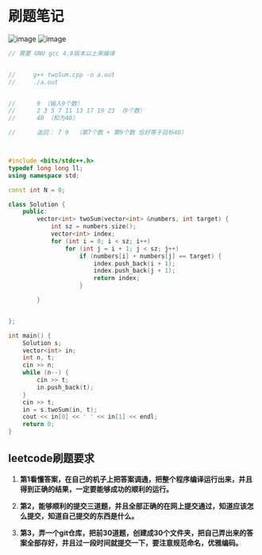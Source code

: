 # 刷题笔记
![image](https://github.com/minxin126/C_Basic/raw/master/Picture/Image1.png)
![image](https://github.com/minxin126/C_Basic/raw/master/Picture/Image2.png)
```c++
// 需要 GNU gcc 4.8版本以上来编译


//     g++ twoSum.cpp -o a.out
//     ./a.out


//      9 （输入9个数）
//      2 3 5 7 11 13 17 19 23 （9个数）
//      40 （和为40）

//      返回： 7 9  （第7个数 + 第9个数 恰好等于目标40）



#include <bits/stdc++.h>
typedef long long ll;
using namespace std;

const int N = 0;

class Solution {
    public:
        vector<int> twoSum(vector<int> &numbers, int target) {
            int sz = numbers.size();
            vector<int> index;
            for (int i = 0; i < sz; i++)
                for (int j = i + 1; j < sz; j++)
                    if (numbers[i] + numbers[j] == target) {
                        index.push_back(i + 1);
                        index.push_back(j + 1);
                        return index;
                    }

        }


};

int main() {
    Solution s;
    vector<int> in;
    int n, t;
    cin >> n;
    while (n--) {
        cin >> t;
        in.push_back(t);
    }
    cin >> t;
    in = s.twoSum(in, t);
    cout << in[0] << ' ' << in[1] << endl;
    return 0;
}
```
## leetcode刷题要求

1. **第1看懂答案，在自己的机子上把答案调通，把整个程序编译运行出来，并且得到正确的结果，一定要能够成功的顺利的运行。**

2. **第2，能够顺利的提交三道题，并且全部正确的在网上提交通过，知道应该怎么提交，知道自己提交的东西是什么。**
3. **第3，弄一个git仓库，把前30道题，创建成30个文件夹，把自己弄出来的答案全部存好，并且过一段时间就提交一下，要注意规范命名，优雅编码。**
